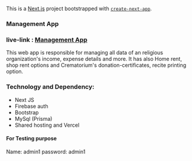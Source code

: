 This is a [Next.js](https://nextjs.org/) project bootstrapped with [`create-next-app`](https://github.com/vercel/next.js/tree/canary/packages/create-next-app).


### Management App

### live-link : [Management App](https://temp-manage.vercel.app)

This web app is responsible for managing all data of an religious organization's income, expense details and more. It has also Home rent, shop rent options and Crematorium's donation-certificates, recite printing option.

### Technology and Dependency:

- Next JS
- Firebase auth
- Bootstrap
- MySql (Prisma)
- Shared hosting and Vercel


#### For Testing purpose
Name: admin1
password: admin1